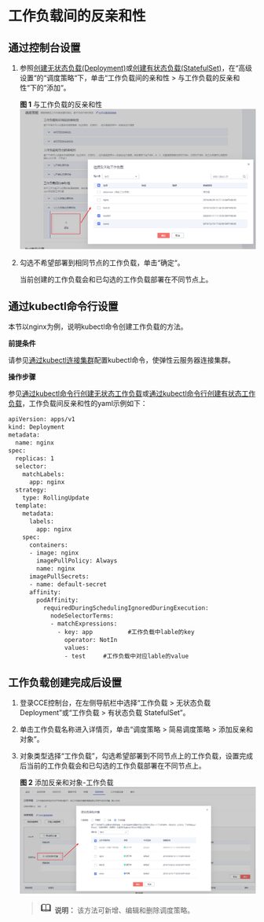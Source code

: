 # 工作负载间的反亲和性<a name="cce_01_0227"></a>

## 通过控制台设置<a name="section189731748476"></a>

1.  参照[创建无状态负载\(Deployment\)](创建无状态负载(Deployment)-40.md)或[创建有状态负载\(StatefulSet\)](创建有状态负载(StatefulSet)-41.md)，在“高级设置“的“调度策略“下，单击“工作负载间的亲和性 \> 与工作负载的反亲和性“下的“添加“。

    **图 1**  与工作负载的反亲和性<a name="fig5547125112312"></a>  
    ![](figures/与工作负载的反亲和性.png "与工作负载的反亲和性")

2.  勾选不希望部署到相同节点的工作负载，单击“确定“。

    当前创建的工作负载会和已勾选的工作负载部署在不同节点上。


## 通过kubectl命令行设置<a name="section1894310152317"></a>

本节以nginx为例，说明kubectl命令创建工作负载的方法。

**前提条件**

请参见[通过kubectl连接集群](通过kubectl连接集群-7.md)配置kubectl命令，使弹性云服务器连接集群。

**操作步骤**

参见[通过kubectl命令行创建无状态工作负载](创建无状态负载(Deployment)-40.md#section155246177178)或[通过kubectl命令行创建有状态工作负载](创建有状态负载(StatefulSet)-41.md#section113441881214)，工作负载间反亲和性的yaml示例如下：

```
apiVersion: apps/v1
kind: Deployment
metadata:
  name: nginx
spec:
  replicas: 1
  selector:
    matchLabels:
      app: nginx
  strategy:
    type: RollingUpdate
  template:
    metadata:
      labels:
        app: nginx
    spec:
      containers:
      - image: nginx 
        imagePullPolicy: Always
        name: nginx
      imagePullSecrets:
      - name: default-secret
      affinity:
        podAffinity:
          requiredDuringSchedulingIgnoredDuringExecution:
            nodeSelectorTerms:
            - matchExpressions:
              - key: app          #工作负载中lable的key
                operator: NotIn        
                values:
                - test     #工作负载中对应lable的value
```

## 工作负载创建完成后设置<a name="section097418414472"></a>

1.  登录CCE控制台，在左侧导航栏中选择“工作负载 \> 无状态负载 Deployment”或“工作负载 \> 有状态负载 StatefulSet”。
2.  单击工作负载名称进入详情页，单击“调度策略 \> 简易调度策略 \> 添加反亲和对象”。
3.  对象类型选择“工作负载”，勾选希望部署到不同节点上的工作负载，设置完成后当前的工作负载会和已勾选的工作负载部署在不同节点上。

    **图 2**  添加反亲和对象-工作负载<a name="fig251616282249"></a>  
    ![](figures/添加反亲和对象-工作负载.png "添加反亲和对象-工作负载")

    >![](public_sys-resources/icon-note.gif) **说明：** 
    >该方法可新增、编辑和删除调度策略。


